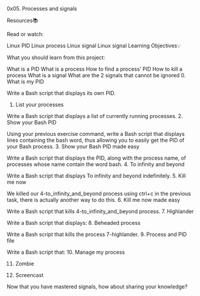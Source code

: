 0x05. Processes and signals

Resources📚

Read or watch:

Linux PID
Linux process
Linux signal
Linux signal
Learning Objectives💡

What you should learn from this project:

What is a PID
What is a process
How to find a process’ PID
How to kill a process
What is a signal
What are the 2 signals that cannot be ignored
0. What is my PID

Write a Bash script that displays its own PID.
1. List your processes

Write a Bash script that displays a list of currently running processes.
2. Show your Bash PID

Using your previous exercise command, write a Bash script that displays lines containing the bash word, thus allowing you to easily get the PID of your Bash process.
3. Show your Bash PID made easy

Write a Bash script that displays the PID, along with the process name, of processes whose name contain the word bash.
4. To infinity and beyond

Write a Bash script that displays To infinity and beyond indefinitely.
5. Kill me now

We killed our 4-to_infinity_and_beyond process using ctrl+c in the previous task, there is actually another way to do this.
6. Kill me now made easy

Write a Bash script that kills 4-to_infinity_and_beyond process.
7. Highlander

Write a Bash script that displays:
8. Beheaded process

Write a Bash script that kills the process 7-highlander.
9. Process and PID file

Write a Bash script that:
10. Manage my process

11. Zombie

12. Screencast

Now that you have mastered signals, how about sharing your knowledge?
